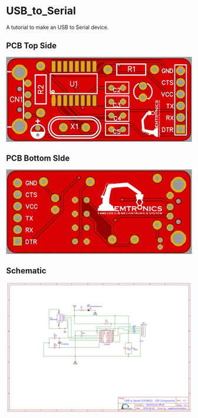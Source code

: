 # USB_to_Serial
A tutorial to make an USB to Serial device.

## PCB Top Side 
![Top Side](PCB%20-%20USB%20to%20Serial%20-%20Top%20Side.JPG)

## PCB Bottom SIde
![](PCB%20-%20USB%20to%20Serial%20-%20Bottom%20Side.JPG)

## Schematic
![](Schematic_CH340G-DIP-Module_2020-05-06_00-25-12.png)
